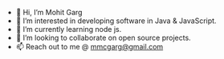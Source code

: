 - 👋 Hi, I’m Mohit Garg
- 👀 I’m interested in developing software in Java & JavaScript.
- 🌱 I’m currently learning node js.
- 💞️ I’m looking to collaborate on open source projects.
- 📫 Reach out to me @ mmcgarg@gmail.com

<!---
mmcgarg/mmcgarg is a ✨ special ✨ repository because its `README.md` (this file) appears on your GitHub profile.
You can click the Preview link to take a look at your changes.
--->
